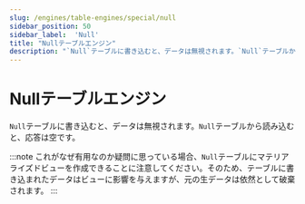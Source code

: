 ```yaml
---
slug: /engines/table-engines/special/null
sidebar_position: 50
sidebar_label:  'Null'
title: "Nullテーブルエンジン"
description: "`Null`テーブルに書き込むと、データは無視されます。`Null`テーブルから読み込むと、応答は空です。"
---
```


# Nullテーブルエンジン

`Null`テーブルに書き込むと、データは無視されます。`Null`テーブルから読み込むと、応答は空です。

:::note
これがなぜ有用なのか疑問に思っている場合、`Null`テーブルにマテリアライズドビューを作成できることに注意してください。そのため、テーブルに書き込まれたデータはビューに影響を与えますが、元の生データは依然として破棄されます。
:::

